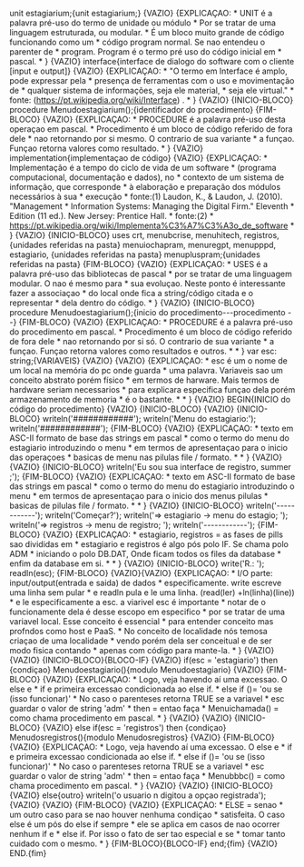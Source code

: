 unit estagiarium;{unit estagiarium;} {VAZIO} {EXPLICAÇAO: * UNIT é a palavra pré-uso do termo de unidade ou módulo * Por se tratar de uma linguagem estruturada, ou modular. * É um bloco muito grande de código funcionando como um * código program normal. Se nao entendeu o parenter de * program. Program é o termo pré uso do código inicial em * pascal. * } {VAZIO} interface{interface de dialogo do software com o cliente [input e output]} {VAZIO} {EXPLICAÇAO: * "O termo em Interface é amplo, pode expressar pela * presença de ferramentas com o uso e movimentação de * qualquer sistema de informações, seja ele material, * seja ele virtual." * fonte: (https://pt.wikipedia.org/wiki/Interface) . * } {VAZIO} {INICIO-BLOCO} procedure Menudoestagiarium();{identificador do procedimento} {FIM-BLOCO} {VAZIO} {EXPLICAÇAO: * PROCEDURE é a palavra pré-uso desta operaçao em pascal. * Procedimento é um bloco de código referido de fora dele * nao retornando por si mesmo. O contrario de sua variante * a funçao. Funçao retorna valores como resultado. * } {VAZIO} implementation{implementaçao de código} {VAZIO} {EXPLICAÇAO: * Implementação é a tempo do ciclo de vida de um software * (programa computacional, documentação e dados), no * contexto de um sistema de informação, que corresponde * à elaboração e preparação dos módulos necessários à sua * execução * fonte:(1) Laudon, K., & Laudon, J. (2010). "Management * Information Systems: Managing the Digital Firm." Eleventh * Edition (11 ed.). New Jersey: Prentice Hall. * fonte:(2) * https://pt.wikipedia.org/wiki/Implementa%C3%A7%C3%A3o_de_software * } {VAZIO} {INICIO-BLOCO} uses crt, menubcrise, menuhitech, registros,{unidades referidas na pasta} menuiochapram, menuregpt, menupppd, estagiario, {unidades referidas na pasta} menupluspram;{unidades referidas na pasta} {FIM-BLOCO} {VAZIO} {EXPLICAÇAO: * USES é a palavra pré-uso das bibliotecas de pascal * por se tratar de uma linguagem modular. O nao é mesmo para * sua evoluçao. Neste ponto é interessante fazer a associaçao * do local onde fica a string/código citada e o representar * dela dentro do código. * } {VAZIO} {INICIO-BLOCO} procedure Menudoestagiarium();{inicio do procedimento---procedimento --} {FIM-BLOCO} {VAZIO} {EXPLICAÇAO: * PROCEDURE é a palavra pré-uso do procedimento em pascal. * Procedimento é um bloco de código referido de fora dele * nao retornando por si só. O contrario de sua variante * a funçao. Funçao retorna valores como resultados e outros. * * } var esc: string;{VARIAVEIS} {VAZIO} {VAZIO} {EXPLICAÇAO: * esc é um o nome de um local na memória do pc onde guarda * uma palavra. Variaveis sao um conceito abstrato porém físico * em termos de harware. Mais termos de hardware seriam necessarios * para explicara especifica funçao dela porém armazenamento de memoria * é o bastante. * * } {VAZIO} BEGIN{INICIO do código do procedimento} {VAZIO} {INICIO-BLOCO} {VAZIO} {INICIO-BLOCO} writeln('############'); writeln('Menu do estagiario:'); writeln('############'); {FIM-BLOCO} {VAZIO} {EXPLICAÇAO: * texto em ASC-II formato de base das strings em pascal * como o termo do menu do estagiario introduzindo o menu * em termos de apresentaçao para o inicio das operaçoes * basicas de menu nas pilulas file / formato. * * } {VAZIO} {VAZIO} {INICIO-BLOCO} writeln('Eu sou sua interface de registro, summer ;'); {FIM-BLOCO} {VAZIO} {EXPLICAÇAO: * texto em ASC-II formato de base das strings em pascal * como o termo do menu do estagiario introduzindo o menu * em termos de apresentaçao para o inicio dos menus pilulas * basicas de pilulas file / formato. * * } {VAZIO} {INICIO-BLOCO} writeln('------------'); writeln('Começar?'); writeln('=> estagiario -> menu do estagio; '); writeln('=> registros -> menu de registro; '); writeln('------------'); {FIM-BLOCO} {VAZIO} {EXPLICAÇAO: * estagiario, registros = as fases de pills sao divididas em * estagiario e registros é algo pós polo IF. Se chama polo ADM * iniciando o polo DB.DAT, Onde ficam todos os files da database * enfim da database em si. * * } {VAZIO} {INICIO-BLOCO} write('R.: '); readln(esc); {FIM-BLOCO} {VAZIO}{VAZIO} {EXPLICAÇAO: * I/O parte: input/output(entrada e saida) de dados * especificamente. write escreve uma linha sem pular * e readln pula e le uma linha. (read(ler) +ln(linha)(line)) * e le especificamente a esc. a viarivel esc é importante * notar de o funcionamente dela é desse escopo em especifico * por se tratar de uma variavel local. Esse conceito é essencial * para entender conceito mas profndos como host e PaaS. * No conceito de localidade nós temosa criaçao de uma localidade * vendo porém dela ser conceitual e de ser modo fisica contando * apenas com código para mante-la. * } {VAZIO} {VAZIO} {INICIO-BLOCO}{BLOCO-IF} {VAZIO} if(esc = 'estagiario') then {condiçao} Menudoestagiario(){modulo Menudoestagiario} {VAZIO} {FIM-BLOCO} {VAZIO} {EXPLICAÇAO: * Logo, veja havendo aí uma excessao. O else e * if e primeira excessao condicionada ao else if. * else if ()= 'ou se (isso funcionar)' * No caso o parenteses retorna TRUE se a variavel * esc guardar o valor de string 'adm' * then = entao faça * Menuichamada() = como chama procedimento em pascal. * } {VAZIO} {VAZIO} {INICIO-BLOCO} {VAZIO} else if(esc = 'registros') then {condiçao} Menudosregistros(){modulo Menudosregistros} {VAZIO} {FIM-BLOCO} {VAZIO} {EXPLICAÇAO: * Logo, veja havendo aí uma excessao. O else e * if e primeira excessao condicionada ao else if. * else if ()= 'ou se (isso funcionar)' * No caso o parenteses retorna TRUE se a variavel * esc guardar o valor de string 'adm' * then = entao faça * Menubbbc() = como chama procedimento em pascal. * } {VAZIO} {VAZIO} {INICIO-BLOCO} {VAZIO} else{outro} writeln('o usuario n digitou a opçao registrada'); {VAZIO} {VAZIO} {FIM-BLOCO} {VAZIO} {EXPLICAÇAO: * ELSE = senao * um outro caso para se nao houver nenhuma condiçao * satisfeita. O caso else é um pós do else if sempre * ele se aplica em casos de nao ocorrer nenhum if e * else if. Por isso o fato de ser tao especial e se * tomar tanto cuidado com o mesmo. * } {FIM-BLOCO}{BLOCO-IF} end;{fim} {VAZIO} END.{fim}
